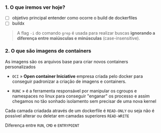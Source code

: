 ### 1. O que iremos ver hoje? 

- [ ] objetivo principal entender como ocorre o build de dockerfiles
- [ ] buildx

> A flag `-i` do comando `grep` é usada para realizar buscas **ignorando a diferença entre maiúsculas e minúsculas** (case-insensitive). 

### 2. O que são imagens de containers 

As imagens são os arquivos base para criar novos containers personalizados 

- `OCI` » **Open container Iniciative** empresa criada pelo docker para conseguir padronizar a criação de imagens e containers. 

- `RUNC` » é a ferramenta responsável por manipular os cgroups e namespaces no linux para conseguir "enganar" os processo e assim chegamos no tão sonhado isolamento sem precisar de uma nova kernel 

Cada camada criadada através de um dockerfile é `READ-ONLY` ou seja não é possível alterar ou  deletar em camadas superiores `READ-WRITE` 

Diferença entre `RUN`, `CMD` e `ENTRYPOINT`